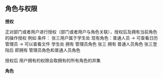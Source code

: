 ## 角色与权限

**授权**

正对部门或者用户进行授权（部门或者用户与角色关联），授权后及拥有当前角色的操作授权
例如
条件： 张三用户属于学生处
现有角色：普通人员 -> 可查看日历  管理员 -> 可以查看文件
学生处 拥有 管理员角色
张三 拥有 普通人员角色
张三登陆后 即拥有 管理员角色和普通人员角色

授权后 用户拥有的权限会取拥有的所有角色的并集

**角色**